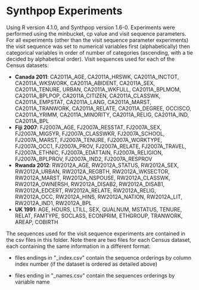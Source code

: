 # Synthpop Experiments

Using R version 4.1.0, and Synthpop version 1.6-0. Experiments were performed using the minbucket, cp value and visit sequence parameters. For all experiments (other than the visit sequence parameter experiments) the visit sequence was set to numerical variables first (alphabetically) then categorical variables in order of number of categories (ascending, with a tie decided by alphabetical order). Visit sequences used for each of the Census datasets:

- **Canada 2011**: CA2011A_AGE, CA2011A_HRSWK, CA2011A_INCTOT, CA2011A_WKSWORK, CA2011A_ABIDENT, CA2011A_SEX, CA2011A_TENURE, URBAN, CA2011A_WKFULL, CA2011A_BPLMOM, CA2011A_BPLPOP, CA2011A_CITIZEN, CA2011A_CLASSWK, CA2011A_EMPSTAT, CA2011A_LANG, CA2011A_MARST, CA2011A_TRANWORK, CA2011A_RELATE, CA2011A_DEGREE, OCCISCO, CA2011A_YRIMM, CA2011A_MINORITY, CA2011A_RELIG, CA2011A_IND, CA2011A_BPL
- **Fiji 2007**: FJ2007A_AGE, FJ2007A_RESSTAT, FJ2007A_SEX, FJ2007A_MIG5YR, FJ2007A_CLASSWKR, FJ2007A_SCHOOL, FJ2007A_MARST, FJ2007A_TENURE, FJ2007A_WORKTYPE, FJ2007A_OCC1, FJ2007A_PROV, FJ2007A_RELATE, FJ2007A_TRAVEL, FJ2007A_ETHNIC, FJ2007A_EDATTAIN, FJ2007A_RELIGION, FJ2007A_BPLPROV, FJ2007A_IND2, FJ2007A_RESPROV
- **Rwanda 2012**: RW2012A_AGE, RW2012A_STATUS, RW2012A_SEX, RW2012A_URBAN, RW2012A_REGBTH, RW2012A_WKSECTOR, RW2012A_MARST, RW2012A_NSPOUSE, RW2012A_CLASSWK, RW2012A_OWNERSH, RW2012A_DISAB2, RW2012A_DISAB1, RW2012A_EDCERT, RW2012A_RELATE, RW2012A_RELIG, RW2012A_OCC, RW2012A_HINS, RW2012A_NATION, RW2012A_LIT, RW2012A_IND1, RW2012A_BPL
- **UK 1991**: AGE, HOURS, LTILL, SEX, QUALNUM, MSTATUS, TENURE, RELAT, FAMTYPE, SOCLASS, ECONPRIM, ETHGROUP, TRANWORK, AREAP, COBIRTH

The sequences used for the visit sequence experiments are contained in the csv files in this folder. Note there are two files for each Census dataset, each containing the same information in a different format: 

- files endings in "_index.csv" contain the sequence orderings by column index number (if the dataset is ordered as detailed above)

- files ending in "_names.csv" contain the sequences orderings by variable name

